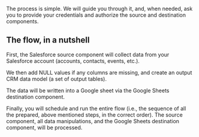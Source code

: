 The process is simple. We will guide you through it, and, when needed, ask you to provide your credentials and authorize the source and destination components.
 
## The flow, in a nutshell
First, the Salesforce source component will collect data from your Salesforce account (accounts, contacts, events, etc.).

We then add NULL values if any columns are missing, and create an output CRM data model (a set of output tables). 

The data will be written into a Google sheet via the Google Sheets destination component.
 
Finally, you will schedule and run the entire flow (i.e., the sequence of all the prepared, above mentioned steps, in the correct order). The source component, all data manipulations, and the Google Sheets destination component, will be processed.

